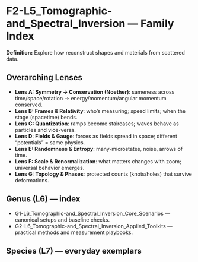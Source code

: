 # F2-L5_Tomographic-and_Spectral_Inversion — Family Index
**Definition:** Explore how reconstruct shapes and materials from scattered data.

## Overarching Lenses

- **Lens A: Symmetry -> Conservation (Noether)**: sameness across time/space/rotation → energy/momentum/angular momentum conserved.
- **Lens B: Frames & Relativity**: who’s measuring; speed limits; when the stage (spacetime) bends.
- **Lens C: Quantization**: ramps become staircases; waves behave as particles and vice-versa.
- **Lens D: Fields & Gauge**: forces as fields spread in space; different “potentials” = same physics.
- **Lens E: Randomness & Entropy**: many-microstates, noise, arrows of time.
- **Lens F: Scale & Renormalization**: what matters changes with zoom; universal behavior emerges.
- **Lens G: Topology & Phases**: protected counts (knots/holes) that survive deformations.

## Genus (L6) — index
- G1-L6_Tomographic-and_Spectral_Inversion_Core_Scenarios — canonical setups and baseline checks.
- G2-L6_Tomographic-and_Spectral_Inversion_Applied_Toolkits — practical methods and measurement playbooks.

## Species (L7) — everyday exemplars
